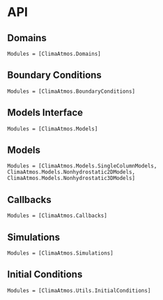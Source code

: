 # API
## Domains
```@autodocs
Modules = [ClimaAtmos.Domains]
```

## Boundary Conditions
```@autodocs
Modules = [ClimaAtmos.BoundaryConditions]
```

## Models Interface
```@autodocs
Modules = [ClimaAtmos.Models]
```

## Models
```@autodocs
Modules = [ClimaAtmos.Models.SingleColumnModels,
ClimaAtmos.Models.Nonhydrostatic2DModels,
ClimaAtmos.Models.Nonhydrostatic3DModels]
```

## Callbacks
```@autodocs
Modules = [ClimaAtmos.Callbacks]
```

## Simulations
```@autodocs
Modules = [ClimaAtmos.Simulations]
```

## Initial Conditions
```@autodocs
Modules = [ClimaAtmos.Utils.InitialConditions]
```
